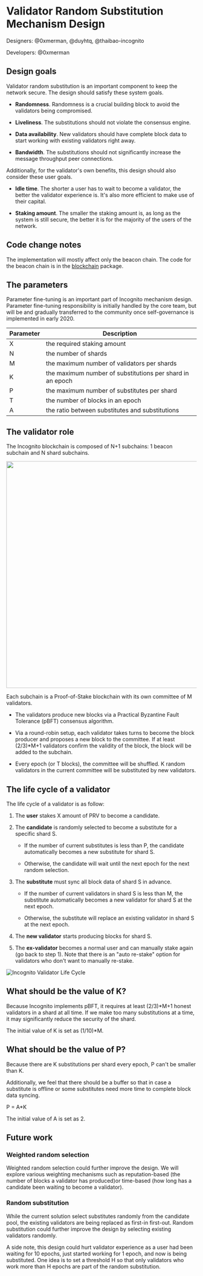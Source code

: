 # Validator Random Substitution Mechanism Design

Designers: @0xmerman, @duyhtq, @thaibao-incognito

Developers: @0xmerman

## Design goals

Validator random substitution is an important component to keep the network secure. The design should satisfy these system goals.

* **Randomness**. Randomness is a crucial building block to avoid the validators being compromised.

* **Liveliness**. The substitutions should not violate the consensus engine.

* **Data availability**. New validators should have complete block data to start working with existing validators right away.

* **Bandwidth**.  The substitutions should not significantly increase the message throughput peer connections.

Additionally, for the validator's own benefits, this design should also consider these user goals.

* **Idle time**. The shorter a user has to wait to become a validator, the better the validator experience is. It's also more efficient to make use of their capital.

* **Staking amount**. The smaller the staking amount is, as long as the system is still secure, the better it is for the majority of the users of the network.

## Code change notes

The implementation will mostly affect only the beacon chain. The code for the beacon chain is in the [blockchain](https://github.com/levietcuong2602/incognito-chain/tree/master/blockchain) package.

## The parameters

Parameter fine-tuning is an important part of Incognito mechanism design. Parameter fine-tuning responsibility is initially handled by the core team, but will be and gradually transferred to the community once self-governance is implemented in early 2020.

| Parameter | Description |
| --------- | ----------- |
| X       | the required staking amount |
| N       | the number of shards |
| M       | the maximum number of validators per shards |
| K       | the maximum number of substitutions per shard in an epoch |
| P       | the maximum number of substitutes per shard |
| T       | the number of blocks in an epoch |
| A       | the ratio between substitutes and substitutions |

## The validator role

The Incognito blockchain is composed of N+1 subchains: 1 beacon subchain and N shard subchains.

<img src="https://i.postimg.cc/nrvqWYzz/0-Lrtbq-R3rm-Laured-N.png" width=600>

Each subchain is a Proof-of-Stake blockchain with its own committee of M validators.

* The validators produce new blocks via a Practical Byzantine Fault Tolerance (pBFT) consensus algorithm.

* Via a round-robin setup, each validator takes turns to become the block producer and proposes a new block to the committee. If at least (2/3)*M+1 validators confirm the validity of the block, the block will be added to the subchain.

* Every epoch (or T blocks), the committee will be shuffled. K random validators in the current committee will be substituted by new validators.

## The life cycle of a validator

The life cycle of a validator is as follow:

1. The **user** stakes X amount of PRV to become a candidate.

2. The **candidate** is randomly selected to become a substitute for a specific shard S.

   * If the number of current substitutes is less than P, the candidate automatically becomes a new substitute for shard S.

   * Otherwise, the candidate will wait until the next epoch for the next random selection.

3. The **substitute** must sync all block data of shard S in advance.

   * If the number of current validators in shard S is less than M, the substitute automatically becomes a new validator for shard S at the next epoch.

   * Otherwise, the substitute will replace an existing validator in shard S at the next epoch.

4. The **new validator** starts producing blocks for shard S.

5. The **ex-validator** becomes a normal user and can manually stake again (go back to step 1). Note that there is an "auto re-stake" option for validators who don't want to manually re-stake.

![Incognito Validator Life Cycle](https://i.postimg.cc/KcCZ1cVf/image.png)

## What should be the value of K?

Because Incognito implements pBFT, it requires at least (2/3)*M+1 honest validators in a shard at all time. If we make too many substitutions at a time, it may significantly reduce the security of the shard.

The initial value of K is set as (1/10)*M.

## What should be the value of P?

Because there are K substitutions per shard every epoch, P can't be smaller than K.

Additionally, we feel that there should be a buffer so that in case a substitute is offline or some substitutes need more time to complete block data syncing.

P = A*K

The initial value of A is set as 2.

## Future work

### Weighted random selection

Weighted random selection could further improve the design. We will explore various weighting mechanisms such as reputation-based (the number of blocks a validator has produced)or time-based (how long has a candidate been waiting to become a validator).

### Random substitution

While the current solution select substitutes randomly from the candidate pool, the existing validators are being replaced as first-in first-out. Random substitution could further improve the design by selecting existing validators randomly.

A side note, this design could hurt validator experience as a user had been waiting for 10 epochs, just started working for 1 epoch, and now is being substituted. One idea is to set a threshold H so that only validators who work more than H epochs are part of the random substitution.
